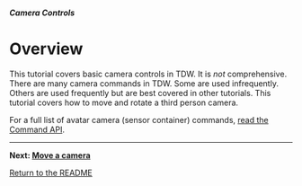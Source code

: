 ##### Camera Controls

# Overview

This tutorial covers basic camera controls in TDW. It is *not* comprehensive. There are many camera commands in TDW. Some are used infrequently. Others are used frequently but are best covered in other tutorials. This tutorial covers how to move and rotate a third person camera.

For a full list of avatar camera (sensor container) commands, [read the Command API](../../api/command_api.md). 

***

**Next: [Move a camera](position.md)**

[Return to the README](../../../README.md)